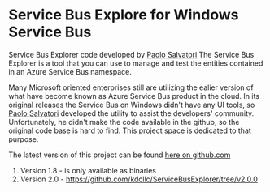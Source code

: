 # Service Bus Explore for Windows Service Bus

Service Bus Explorer code developed by [Paolo Salvatori](https://social.msdn.microsoft.com/profile/paolo%20salvatori/)
The Service Bus Explorer is a tool that you can use to manage and test the entities contained in an Azure Service Bus namespace.

Many Microsoft oriented enterprises still are utilizing the ealier version of what have become known as Azure Service Bus product in the cloud. In its original releases the Service Bus on Windows didn't have any UI tools, 
so [Paolo Salvatori](https://social.msdn.microsoft.com/profile/paolo%20salvatori/) developed the utility to assist the developers' community. Unfortunately, he didn't make the code available in the github, so the
original code base is hard to find. This project space is dedicated to that purpose.

The latest version of this project can be found [here on github.com](https://github.com/paolosalvatori/ServiceBusExplorer)

1. Version 1.8 - is only available as binaries
2. Version 2.0  - https://github.com/kdcllc/ServiceBusExplorer/tree/v2.0.0
